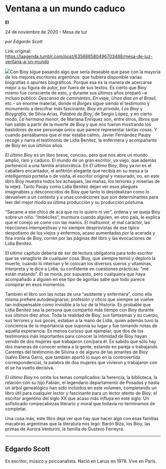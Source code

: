 # Ventana a un mundo caduco

**El**

24 de noviembre de 2020 - Mesa de luz

_por Edgardo Scott_

Link original: https://laagenda.tumblr.com/post/635668580496703488/mesa-de-luz-ventana-a-un-mundo

![](https://64.media.tumblr.com/99403e095df58e8e543413fd1d5815bb/847ff17580f246fb-7f/s500x750/66ccc40ccd441198bf26a4fdf8398bdf4c8160b3.jpg)Con Bioy sigue pasando algo que sería deseable que pase con la mayoría
de los mejores escritores argentinos: que hubiera disponible varias biografías
o apuntes biográficos. Porque esa es la manera de acercarse mejor a su figura
de autor, por fuera de sus textos. Es cierto que Bioy mismo fue consciente de
esto, y durante sus últimos años preparó –e incluso publicó: *Descanso de caminantes*, *En viaje*, *Unos días en el Brasil*, etc.– un enorme material, donde el *Borges* sigue siendo el testimonio y
monumento a descifrar más fascinante. *Bioy
en privado*, *Los Bioy* y *Bioygrafía*, de Silvia Arias, *Palabra de Bioy*, de Sergio López, y en
cierto modo, *La hermana menor*, de
Mariana Enríquez son, entre otros, libros que han salido a partir de la muerte
de Bioy y que nos fueron mostrando los bastidores de ese personaje único que
parece representar tantas cosas. Y cuando pensábamos que el mar estaba calmo,
Javier Fernández Paupy recoge y narra el testimonio de Lidia Benítez, la
enfermera y acompañante de Bioy en sus últimos años. 

*El último
Bioy* es un libro breve, conciso, pero que nos abre un mundo amplio, raro y
caduco. El mundo de un gran escritor, ya viejo, que además perteneció a una
familia aristocrática. En *El último Bioy*,
Bioy ya no es el caballero encantador, el anfitrión elegante que recibía en su
mesa a la *intelligentsia* porteña o de
visita, el escritor original y mesurado, no, en este libro Bioy muestra todos
los achaques, las mañas, los terrores y miserias de la vejez. Tanto Paupy como
Lidia Benítez dejan ver esos pliegues imaginables y desconocidos de Bioy que tanto
lo desidealizan como lo devuelven a un contexto y a unas condiciones que son
determinantes para leer del mejor modo su última producción y su producción
póstuma. 

“Sacame a ese chico de acá que no lo quiero ni ver”, ordena y se queja
Bioy sobre un niño. “Imbéciles”, murmura cuando alguien, en otro país, le
explica que el conejo se come con las manos. El malhumor, el mal carácter, las
reacciones intempestivas y no siempre desprovistas de ese típico despotismo de
los viejos y enfermos, acaso aumentadas por la acerada y fina ironía de Bioy,
corren por las páginas del libro y las evocaciones de Lidia Benítez. 

El último capítulo debería de ser de lectura obligatoria para todo
escritor que se vanaglorie de cualquier cosa. Bioy, que siempre temió y deploró
la muerte, cuando lo internan y le colocan los diversos sueros y vitaminas,
interpreta y le dice a Lidia, su confidente en cuestiones prácticas: “me están
matando”. Él se moría, por supuesto, pero cualquiera que haya acompañado a
alguien en ese tipo de agonías sabe que todo parece conspirar en esos momentos.


También el libro son las notas de una “asistente y enfermera”, como ella
misma prefiere autodesignarse; profesión y oficio que siempre se vuelve tan indispensable
como invisible a la luz de la Historia. Es probable que Lidia Benítez sea la
persona que compartió más tiempo con Bioy durante sus últimos diez años. Toda
la realidad de Bioy, sus fantasmas y su cuerpo, sus terrores y sus goces,
estaban a la mano de Lidia, quien además tuvo la conciencia de la importancia
que suponía su lugar y fue tomando notas de aquella experiencia. Es menos
curioso que ejemplar, que dos de los testimonios más importantes para conocer
la intimidad de Bioy hayan venido de dos mujeres que trabajaron con/para él. Es
sabido que sólo hay dos maneras de conocer entera a la gente, estando en pareja
o trabajando. Carentes del testimonio de Silvina o de alguna de las amantes de
Bioy (salvo Elena Garro, que también aportó lo suyo en la controvertida
correspondencia), la palabra de dos mujeres que vivieron y trabajaron con él se
ha vuelto decisiva. 

*El último
Bioy* no omite los temas complicados: la herencia, la biblioteca, la relación
con su hijo Fabián, el legendario departamento de Posadas y hasta un árbol
genealógico han sido incluidos en este volumen, completando un libro útil para
cualquier lector y fascinante para un lector atento de Bioy; el escritor
argentino del siglo XX que acaso más influya en este siglo. Un sofisticado
rompecabezas literario y moral que todavía no terminamos de completar. 

Una cosa más, este libro deja ver que hay que hacer algo con esas
familias macabras argentinas que la literatura nos legó: Barón Biza, los Bioy, las
primas de Aurora Venturini, la familia de Gustavo Ferreyra. 



---

 Edgardo Scott
--------------

 Es escritor, músico y psicoanalista. Nació en Lanús en 1978. Vive en París.

